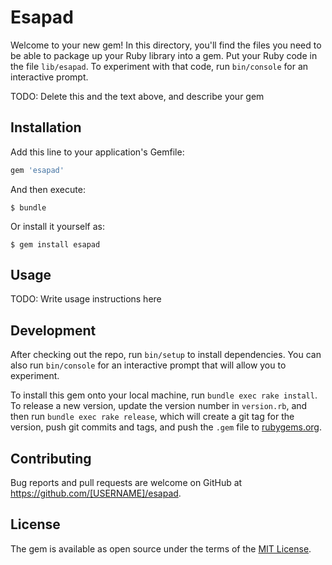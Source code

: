 # Esapad

Welcome to your new gem! In this directory, you'll find the files you need to be able to package up your Ruby library into a gem. Put your Ruby code in the file `lib/esapad`. To experiment with that code, run `bin/console` for an interactive prompt.

TODO: Delete this and the text above, and describe your gem

## Installation

Add this line to your application's Gemfile:

```ruby
gem 'esapad'
```

And then execute:

    $ bundle

Or install it yourself as:

    $ gem install esapad

## Usage

TODO: Write usage instructions here

## Development

After checking out the repo, run `bin/setup` to install dependencies. You can also run `bin/console` for an interactive prompt that will allow you to experiment.

To install this gem onto your local machine, run `bundle exec rake install`. To release a new version, update the version number in `version.rb`, and then run `bundle exec rake release`, which will create a git tag for the version, push git commits and tags, and push the `.gem` file to [rubygems.org](https://rubygems.org).

## Contributing

Bug reports and pull requests are welcome on GitHub at https://github.com/[USERNAME]/esapad.


## License

The gem is available as open source under the terms of the [MIT License](http://opensource.org/licenses/MIT).

